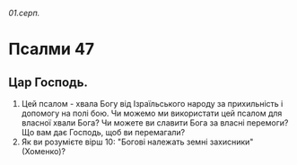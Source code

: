 
_01.серп._

# Псалми 47

## Цар Господь.
1. Цей псалом - хвала Богу від Ізраїльського народу за прихильність і допомогу на полі бою. Чи можемо ми використати цей псалом для власної хвали Бога? Чи можете ви славити Бога за власні перемоги? Що вам дає Господь, щоб ви перемагали?
2. Як ви розумієте вірш 10: "Богові належать земні захисники" (Хоменко)?
